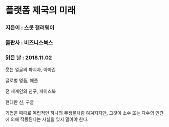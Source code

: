 # 플랫폼 제국의 미래
### 지은이 : 스콧 갤러웨이
### 출판사 : 비즈니스북스
### 읽은 날 : 2018.11.02

웃는 얼굴의 파괴자, 아마존

글로벌 명품, 애플

전 세계인의 친구, 페이스북

현대판 신, 구글

기업은 때때로 독립적인 하나의 무생물처럼 여겨지지만, 그것이 소수 또는 다수의 인간에 의해 작동된다는 사실을 잊지 말아야 한다.
